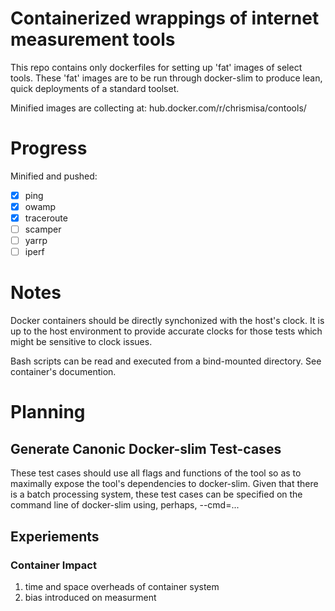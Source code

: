 # Containerized wrappings of internet measurement tools

This repo contains only dockerfiles for setting up 'fat' images of select tools.
These 'fat' images are to be run through docker-slim to produce lean, quick deployments
of a standard toolset.

Minified images are collecting at: hub.docker.com/r/chrismisa/contools/

# Progress

Minified and pushed:
- [x] ping
- [x] owamp
- [x] traceroute
- [ ] scamper
- [ ] yarrp
- [ ] iperf

# Notes

Docker containers should be directly synchonized with the host's clock.
It is up to the host environment to provide accurate clocks for those
tests which might be sensitive to clock issues.

Bash scripts can be read and executed from a bind-mounted directory.
See container's documention.

# Planning

## Generate Canonic Docker-slim Test-cases

These test cases should use all flags and functions of the tool so as to
maximally expose the tool's dependencies to docker-slim.
Given that there is a batch processing system, these test cases can be
specified on the command line of docker-slim using, perhaps, --cmd=...

## Experiements

### Container Impact

1. time and space overheads of container system
2. bias introduced on measurment
